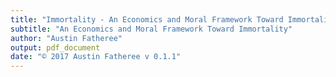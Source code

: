 ```yaml
---
title: "Immortality - An Economics and Moral Framework Toward Immortality"
subtitle: "An Economics and Moral Framework Toward Immortality"
author: "Austin Fatheree"
output: pdf_document
date: "© 2017 Austin Fatheree v 0.1.1"
---
```


<div style='display:none;' markdown="1">
\newgeometry{bottom=0.6in,top=0.7in,inner=0.7in,outer=0.4in}
\openany





The text of this book and associated source code can be found at our github page: 


https://github.com/skilesare/immortality

Please post questions under [Issues](https://github.com/skilesare/immortality/issues) and we always consider pull requests.

--------------

I would appreciate you purchasing a digital or physical copy of this book to support the work, but if cost is an issue, the full text can be read online at:

[https://skilesare.github.io/immortality/](https://skilesare.github.io/immortality/)

--------------

More information about the concepts presented in this book can be found at:

[http://catallax.com](http://catallax.com)

Follow developments and news:

[http://facebook.com/catallax](http://facebook.com/catallax)

[http://twitter.com/hypercatallax](http://twitter.com/hypercatallax)

Support the cause:

[https://www.patreon.com/catallax](https://www.patreon.com/catallax)

-----------------

For Cib, Emmie, Georgia, and West.  Much of the time that should have been yours went into these ramblings of a mad man. I hope it is returned to you a thousand fold.  If it has been wasted, please, forgive your foolish father.

-------------------

Acknowledgements:  

My Amber has watched me stare off into the distance, lost in thought, more times than she can count.  If there is any value to be found here, give her your thanks.  She let me wonder.

My parents gave me everything I needed to grow up and I can't thank them enough for the education they provided.

-------------------





